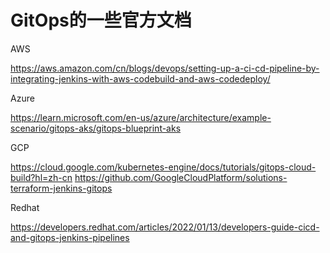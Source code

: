 # GitOps的一些官方文档

AWS

https://aws.amazon.com/cn/blogs/devops/setting-up-a-ci-cd-pipeline-by-integrating-jenkins-with-aws-codebuild-and-aws-codedeploy/

Azure

https://learn.microsoft.com/en-us/azure/architecture/example-scenario/gitops-aks/gitops-blueprint-aks

GCP

https://cloud.google.com/kubernetes-engine/docs/tutorials/gitops-cloud-build?hl=zh-cn
https://github.com/GoogleCloudPlatform/solutions-terraform-jenkins-gitops

Redhat

https://developers.redhat.com/articles/2022/01/13/developers-guide-cicd-and-gitops-jenkins-pipelines


